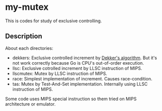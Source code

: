 # my-mutex

This is codes for study of exclusive controlling.

## Description

About each directories:

- dekkers: Exclusive controlled increment by [Dekker's algorithm](https://en.wikipedia.org/wiki/Dekker%27s_algorithm). But it's not work correctly because Go is CPU's out-of-order execution.
- llsc: Exclusive cotrolled increment by LLSC instruction of MIPS.
- llscmutex: Mutex by LLSC instruction of MIPS.
- race: Simplest implementation of increment. Causes race-condition.
- tas: Mutex by Test-And-Set implementation. Internally using LLSC instruction of MIPS.

Some code uses MIPS special instruction so them tried on MIPS architecture or emulator.
